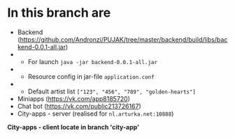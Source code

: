 # In this branch are
* Backend (https://github.com/Andronzi/PUJAK/tree/master/backend/build/libs/backend-0.0.1-all.jar)
* * For launch `java -jar backend-0.0.1-all.jar`
* * Resource config in jar-file `application.conf`
* *  Default artist list `["123", "456", "789", "golden-hearts"]`
* Miniapps  (https://vk.com/app8185720)
* Chat bot (https://vk.com/public213726167)
* City-apps - server (realised for `nl.arturka.net:10888`)

**City-apps - client locate in branch 'city-app'**